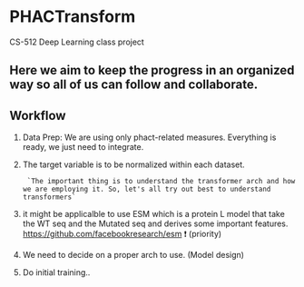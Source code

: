 # PHACTransform
CS-512 Deep Learning class project


## Here we aim to keep the progress in an organized way so all of us can follow and collaborate. 


## Workflow

1. Data Prep: We are using only phact-related measures. Everything is ready, we just need to integrate.
2. The target variable is to be normalized within each dataset.

        `The important thing is to understand the transformer arch and how we are employing it. So, let's all try out best to understand transformers`
3. it might be applicalble to use ESM which is a protein L model that take the WT seq and the Mutated seq and derives some important features. https://github.com/facebookresearch/esm ❗ (priority)
4. We need to decide on a proper arch to use. (Model design)
5. Do initial training.. 
